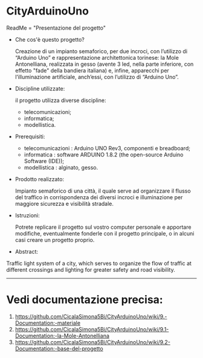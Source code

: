 # CityArduinoUno

ReadMe = "Presentazione del progetto"

 - Che cos'è questo progetto?
   
   Creazione di un impianto semaforico, per due incroci, con l’utilizzo di “Arduino Uno” e rappresentazione architettonica torinese: la      Mole Antonelliana, realizzata in gesso (avente 3 led, nella parte inferiore, con effetto "fade" della bandiera italiana) e, infine,        apparecchi per l’illuminazione artificiale, anch’essi, con l’utilizzo di “Arduino Uno”.
 
 - Discipline utilizzate:   
   
   il progetto utilizza diverse discipline:
   - telecomunicazioni;
   - informatica;
   - modellistica.
 
 
 - Prerequisiti:
   
   - telecomunicazioni : Arduino UNO Rev3, componenti e breadboard;
   - informatica : software ARDUINO 1.8.2 (the open-source Arduino Software (IDE));
   - modellistica : alginato, gesso.
   
  
 - Prodotto realizzato:
 
   Impianto semaforico di una città, il quale serve ad organizzare il flusso del traffico in corrispondenza dei diversi incroci e            illuminazione per maggiore sicurezza e visibilità stradale.
  
  
  - Istruzioni:
    
    Potrete replicare il progetto sul vostro computer personale e apportare modifiche, eventualmente fonderle con il progetto               principale, o in alcuni casi creare un progetto proprio.
    
    
  - Abstract:
  
   Traffic light system of a city, which serves to organize the flow of traffic at different crossings and lighting for greater safety      and road visibility.

  
    
    
    
    
   ---------------------------------------------------------------------------------------------- 
 
 
 
 
 
 # **Vedi documentazione precisa:**
  1. https://github.com/CicalaSimona5Bi/CityArduinoUno/wiki/9.-Documentation:-materiale
  2. https://github.com/CicalaSimona5Bi/CityArduinoUno/wiki/9.1-Documentation:-la-Mole-Antonelliana
  3. https://github.com/CicalaSimona5Bi/CityArduinoUno/wiki/9.2-Documentation:-base-del-progetto
   
   
   
